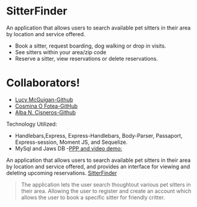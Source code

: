 

# SitterFinder


An application that allows users to search available pet sitters in their area by location and service offered. 

  - Book a sitter, request boarding, dog walking or drop in visits.
  - See sitters within your area/zip code
  - Reserve a sitter, view reservations or delete reservations.

# Collaborators!

  - [Lucy McGuigan-Github](https://github.com/lmcguigan)
  - [Cosmina O Fotea-GitHub](https://github.com/cosmi25)
  - [Alba N. Cisneros-Github](https://github.com/cisnerosan)


Technology Utilized:
  - Handlebars,Express, Express-Handlebars, Body-Parser, Passaport, Express-session, Moment JS, and Sequelize.
  - MySql and Jaws DB 
  -[PPP and video demo:](https://drive.google.com/file/d/1lBv2-2NHwmPdg-s0tHjueegExS4nFr_-/view?usp=sharing)

An application that allows users to search available pet sitters in their area by location and service offered, and provides an interface for viewing and deleting upcoming reservations. [SitterFinder](https://stormy-lake-87916.herokuapp.com/)

> The application lets the user search thoughtout various 
> pet sitters in their area.
> Allowing the user to register and create an account
> which allows the user to book a specific sitter for 
> friendly critter.
